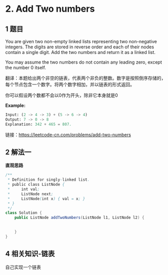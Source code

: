 # 2. Add Two numbers

## 1 题目

You are given two non-empty linked lists representing two non-negative integers. The digits are stored in reverse order and each of their nodes contain a single digit. Add the two numbers and return it as a linked list.

You may assume the two numbers do not contain any leading zero, except the number 0 itself.

翻译：本题给出两个非空的链表，代表两个非负的整数。数字是按照倒序存储的，每个节点包含一个数字。将两个数字相加，并以链表的形式返回。

你可以假设两个数都不会以0作为开头，除非它本身就是0

**Example:**

```python
Input: (2 -> 4 -> 3) + (5 -> 6 -> 4)
Output: 7 -> 0 -> 8
Explanation: 342 + 465 = 807.
```

链接：https://leetcode-cn.com/problems/add-two-numbers

## 2 解法一

**直观思路**

```java
/**
 * Definition for singly-linked list.
 * public class ListNode {
 *     int val;
 *     ListNode next;
 *     ListNode(int x) { val = x; }
 * }
 */
class Solution {
    public ListNode addTwoNumbers(ListNode l1, ListNode l2) {
        
        
    }
}
```





## 4 相关知识-链表





自己实现一个链表



